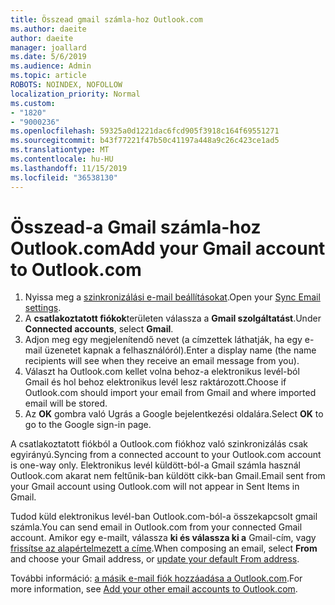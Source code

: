 ```yaml
---
title: Összead gmail számla-hoz Outlook.com
ms.author: daeite
author: daeite
manager: joallard
ms.date: 5/6/2019
ms.audience: Admin
ms.topic: article
ROBOTS: NOINDEX, NOFOLLOW
localization_priority: Normal
ms.custom:
- "1820"
- "9000236"
ms.openlocfilehash: 59325a0d1221dac6fcd905f3918c164f69551271
ms.sourcegitcommit: b43f77221f47b50c41197a448a9c26c423ce1ad5
ms.translationtype: MT
ms.contentlocale: hu-HU
ms.lasthandoff: 11/15/2019
ms.locfileid: "36538130"
---
```

# <a name="add-your-gmail-account-to-outlookcom"></a><span data-ttu-id="4fd33-102">Összead-a Gmail számla-hoz Outlook.com</span><span class="sxs-lookup"><span data-stu-id="4fd33-102">Add your Gmail account to Outlook.com</span></span>

1. <span data-ttu-id="4fd33-103">Nyissa meg a [szinkronizálási e-mail beállításokat](https://go.microsoft.com/fwlink/?linkid=875264).</span><span class="sxs-lookup"><span data-stu-id="4fd33-103">Open your [Sync Email settings](https://go.microsoft.com/fwlink/?linkid=875264).</span></span>
2. <span data-ttu-id="4fd33-104">A **csatlakoztatott fiókok**területen válassza a **Gmail szolgáltatást**.</span><span class="sxs-lookup"><span data-stu-id="4fd33-104">Under **Connected accounts**, select **Gmail**.</span></span>
3. <span data-ttu-id="4fd33-105">Adjon meg egy megjelenítendő nevet (a címzettek láthatják, ha egy e-mail üzenetet kapnak a felhasználóról).</span><span class="sxs-lookup"><span data-stu-id="4fd33-105">Enter a display name (the name recipients will see when they receive an email message from you).</span></span>
4. <span data-ttu-id="4fd33-106">Választ ha Outlook.com kellet volna behoz-a elektronikus levél-ból Gmail és hol behoz elektronikus levél lesz raktározott.</span><span class="sxs-lookup"><span data-stu-id="4fd33-106">Choose if Outlook.com should import your email from Gmail and where imported email will be stored.</span></span>
5. <span data-ttu-id="4fd33-107">Az **OK** gombra való Ugrás a Google bejelentkezési oldalára.</span><span class="sxs-lookup"><span data-stu-id="4fd33-107">Select **OK** to go to the Google sign-in page.</span></span>

<span data-ttu-id="4fd33-108">A csatlakoztatott fiókból a Outlook.com fiókhoz való szinkronizálás csak egyirányú.</span><span class="sxs-lookup"><span data-stu-id="4fd33-108">Syncing from a connected account to your Outlook.com account is one-way only.</span></span> <span data-ttu-id="4fd33-109">Elektronikus levél küldött-ból-a Gmail számla használ Outlook.com akarat nem feltűnik-ban küldött cikk-ban Gmail.</span><span class="sxs-lookup"><span data-stu-id="4fd33-109">Email sent from your Gmail account using Outlook.com will not appear in Sent Items in Gmail.</span></span>

<span data-ttu-id="4fd33-110">Tudod küld elektronikus levél-ban Outlook.com-ból-a összekapcsolt gmail számla.</span><span class="sxs-lookup"><span data-stu-id="4fd33-110">You can send email in Outlook.com from your connected Gmail account.</span></span> <span data-ttu-id="4fd33-111">Amikor egy e-mailt, válassza **ki és válassza ki a** Gmail-cím, vagy [frissítse az alapértelmezett a címe](https://go.microsoft.com/fwlink/?linkid=875264).</span><span class="sxs-lookup"><span data-stu-id="4fd33-111">When composing an email, select **From** and choose your Gmail address, or [update your default From address](https://go.microsoft.com/fwlink/?linkid=875264).</span></span>

<span data-ttu-id="4fd33-112">További információ: [a másik e-mail fiók hozzáadása a Outlook.com](https://support.office.com/article/c5224df4-5885-4e79-91ba-523aa743f0ba?wt.mc_id=Office_Outlook_com_Alchemy).</span><span class="sxs-lookup"><span data-stu-id="4fd33-112">For more information, see [Add your other email accounts to Outlook.com](https://support.office.com/article/c5224df4-5885-4e79-91ba-523aa743f0ba?wt.mc_id=Office_Outlook_com_Alchemy).</span></span>